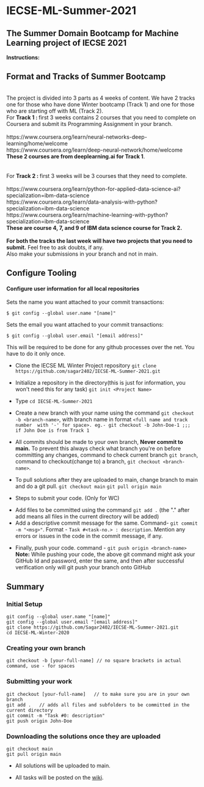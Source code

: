 # IECSE-ML-Summer-2021

## The Summer Domain Bootcamp for Machine Learning project of IECSE 2021

**Instructions:**
## Format and Tracks of Summer Bootcamp

<br>
The project is divided into 3 parts as 4 weeks of content. We have 2 tracks one for those who have done Winter bootcamp (Track 1) and one for those who are starting off with ML (Track 2). <br>
For <b>Track 1 : </b>first 3 weeks contains 2 courses that you need to complete on Coursera and submit its Programming Assignment in your branch. <br>
<br>https://www.coursera.org/learn/neural-networks-deep-learning/home/welcome
<br>https://www.coursera.org/learn/deep-neural-network/home/welcome
<br><b>These 2 courses are from deeplearning.ai for Track 1</b>.
<br><br><br>For <b>Track 2 : </b>first 3 weeks will be 3 courses that they need to complete.<br>
<br>https://www.coursera.org/learn/python-for-applied-data-science-ai?specialization=ibm-data-science
<br> https://www.coursera.org/learn/data-analysis-with-python?specialization=ibm-data-science
<br>https://www.coursera.org/learn/machine-learning-with-python?specialization=ibm-data-science
<br><b>These are course 4, 7, and 9 of IBM data science course for Track 2.</b>
<br><br><b>For both the tracks the last week will have two projects that you need to submit.</b> 
Feel free to ask doubts, if any. 
<br>
Also make your submissions in your branch and not in main.<br> 

## Configure Tooling
#### Configure user information for all local repositories

Sets the name you want attached to your commit transactions:

 ```$ git config --global user.name "[name]"``` 

Sets the email you want attached to your commit transactions:

  ```$ git config --global user.email "[email address]"``` 

This will be required to be done for any github processes over the net. You have to do it only once.

- Clone the IECSE ML Winter Project repository
```git clone https://github.com/sagar2402/IECSE-ML-Summer-2021.git```

- Initialize a repository in the directory(this is just for information, you won't need this for any task) ```git init <Project Name>```

- Type ```cd IECSE-ML-Summer-2021```

- Create a new branch with your name using the command ```git checkout -b <branch-name>```, with branch name in format ```<full name and track number 
with '-' for space>. eg.- git checkout -b John-Doe-1 ;;;  if John Doe is from Track 1```

- All commits should be made to your own branch, **Never commit to main.** To prevent this always check what branch you're on before committing any changes, command to check current branch ```git branch```, command to checkout(change to) a branch, ```git checkout <branch-name>```.

- To pull solutions after they are uploaded to main, change branch to main and do a git pull.
```git checkout main```
```git pull origin main```

- Steps to submit your code. (Only for WC)
* Add files to be committed using the command ```git add .``` (the "." after add means all files in the current directory will be added)
* Add a descriptive commit message for the same. Command- ```git commit -m "<msg>"```.
Format - ```Task #<task-no.> : description```. Mention any errors or issues in the code in the commit message, if any.

- Finally, push your code. command - ```git push origin <branch-name>``` <br>
**Note:** While pushing your code, the above git command might ask your GitHub Id and password, enter the same, and then after successful verification only will git push your branch onto GitHub

## Summary 
### Initial Setup
 ```
 git config --global user.name "[name]"
 git config --global user.email "[email address]"
 git clone https://github.com/Sagar2402/IECSE-ML-Summer-2021.git
 cd IECSE-ML-Winter-2020
 ```

### Creating your own branch
```
git checkout -b [your-full-name] // no square brackets in actual command, use - for spaces
```
### Submitting your work
``` 
git checkout [your-full-name]	// to make sure you are in your own branch
git add .	// adds all files and subfolders to be committed in the current directory
git commit -m "Task #0: description"
git push origin John-Doe 
```

### Downloading the solutions once they are uploaded
```
git checkout main
git pull origin main
```

- All solutions will be uploaded to main.

- All tasks will be posted on the [wiki](https://github.com/Sagar2402/IECSE-ML-Summer-2021/wiki).
